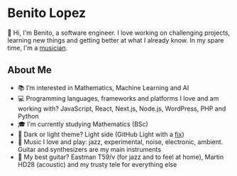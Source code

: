 # Benito Lopez

👋 Hi, I'm Benito, a software engineer. I love working on challenging projects, learning new things and getting better at what I already know. In my spare time, I'm a [musician](https://www.instagram.com/iibrimusic/).

## About Me

- 📚 I’m interested in Mathematics, Machine Learning and AI 
- 💻 Programming languages, frameworks and platforms I love and am working with? JavaScript, React, Next.js, Node.js, WordPress, PHP and Python
- 🎓 I’m currently studying Mathematics (BSc)
- 🔆 Dark or light theme? Light side (GitHub Light with a [fix](https://github.com/benitolopez/dotfiles-macos/blob/master/prefs/vscode/settings.json#L53))
- 🎵 Music I love and play: jazz, experimental, noise, electronic, ambient. Guitar and synthesizers are my main instruments
- 🎸 My best guitar? Eastman T59/v (for jazz and to feel at home), Martin HD28 (acoustic) and my trusty tele for everything else

